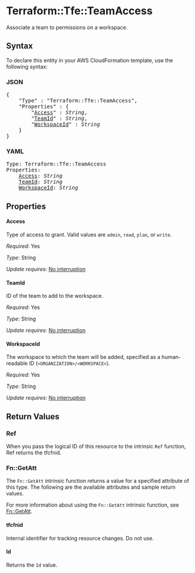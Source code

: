 # Terraform::Tfe::TeamAccess

Associate a team to permissions on a workspace.

## Syntax

To declare this entity in your AWS CloudFormation template, use the following syntax:

### JSON

<pre>
{
    "Type" : "Terraform::Tfe::TeamAccess",
    "Properties" : {
        "<a href="#access" title="Access">Access</a>" : <i>String</i>,
        "<a href="#teamid" title="TeamId">TeamId</a>" : <i>String</i>,
        "<a href="#workspaceid" title="WorkspaceId">WorkspaceId</a>" : <i>String</i>
    }
}
</pre>

### YAML

<pre>
Type: Terraform::Tfe::TeamAccess
Properties:
    <a href="#access" title="Access">Access</a>: <i>String</i>
    <a href="#teamid" title="TeamId">TeamId</a>: <i>String</i>
    <a href="#workspaceid" title="WorkspaceId">WorkspaceId</a>: <i>String</i>
</pre>

## Properties

#### Access

Type of access to grant. Valid values are `admin`,
`read`, `plan`, or `write`.

_Required_: Yes

_Type_: String

_Update requires_: [No interruption](https://docs.aws.amazon.com/AWSCloudFormation/latest/UserGuide/using-cfn-updating-stacks-update-behaviors.html#update-no-interrupt)

#### TeamId

ID of the team to add to the workspace.

_Required_: Yes

_Type_: String

_Update requires_: [No interruption](https://docs.aws.amazon.com/AWSCloudFormation/latest/UserGuide/using-cfn-updating-stacks-update-behaviors.html#update-no-interrupt)

#### WorkspaceId

The workspace to which the team will be added,
specified as a human-readable ID (`<ORGANIZATION>/<WORKSPACE>`).

_Required_: Yes

_Type_: String

_Update requires_: [No interruption](https://docs.aws.amazon.com/AWSCloudFormation/latest/UserGuide/using-cfn-updating-stacks-update-behaviors.html#update-no-interrupt)

## Return Values

### Ref

When you pass the logical ID of this resource to the intrinsic `Ref` function, Ref returns the tfcfnid.

### Fn::GetAtt

The `Fn::GetAtt` intrinsic function returns a value for a specified attribute of this type. The following are the available attributes and sample return values.

For more information about using the `Fn::GetAtt` intrinsic function, see [Fn::GetAtt](https://docs.aws.amazon.com/AWSCloudFormation/latest/UserGuide/intrinsic-function-reference-getatt.html).

#### tfcfnid

Internal identifier for tracking resource changes. Do not use.

#### Id

Returns the <code>Id</code> value.

